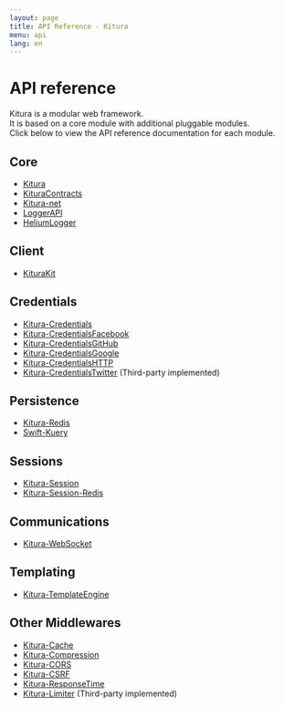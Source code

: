 ```yaml
---
layout: page
title: API Reference - Kitura
menu: api
lang: en
---
```


<div class="titleBlock">
  <h1>API reference</h1>
  <p>Kitura is a modular web framework.<br>It is based on a core module with additional pluggable modules.<br>Click below to view the API reference documentation for each module.</p>
</div>

## Core

* [Kitura](http://ibm-swift.github.io/Kitura/)
* [KituraContracts](https://ibm-swift.github.io/KituraContracts)
* [Kitura-net](http://ibm-swift.github.io/Kitura-net/)
* [LoggerAPI](http://ibm-swift.github.io/LoggerAPI/)
* [HeliumLogger](http://ibm-swift.github.io/HeliumLogger/)

## Client
* [KituraKit](https://ibm-swift.github.io/KituraKit)

## Credentials

* [Kitura-Credentials](http://ibm-swift.github.io/Kitura-Credentials)
* [Kitura-CredentialsFacebook](http://ibm-swift.github.io/Kitura-CredentialsFacebook)
* [Kitura-CredentialsGitHub](http://ibm-swift.github.io/Kitura-CredentialsGitHub)
* [Kitura-CredentialsGoogle](http://ibm-swift.github.io/Kitura-CredentialsGoogle)
* [Kitura-CredentialsHTTP](http://ibm-swift.github.io/Kitura-CredentialsHTTP)
* [Kitura-CredentialsTwitter](https://github.com/jacobvanorder/Kitura-CredentialsTwitter) (Third-party implemented)

## Persistence

* [Kitura-Redis](http://ibm-swift.github.io/Kitura-redis/)
* [Swift-Kuery](http://ibm-swift.github.io/Swift-Kuery/)

## Sessions

* [Kitura-Session](http://ibm-swift.github.io/Kitura-Session)
* [Kitura-Session-Redis](http://ibm-swift.github.io/Kitura-Session-Redis)

## Communications
* [Kitura-WebSocket](http://ibm-swift.github.io/Kitura-WebSocket)

## Templating

* [Kitura-TemplateEngine](http://ibm-swift.github.io/Kitura-TemplateEngine)

## Other Middlewares

* [Kitura-Cache](http://ibm-swift.github.io/Kitura-Cache)
* [Kitura-Compression](http://ibm-swift.github.io/Kitura-Compression)
* [Kitura-CORS](http://ibm-swift.github.io/Kitura-CORS)
* [Kitura-CSRF](http://ibm-swift.github.io/Kitura-CSRF)
* [Kitura-ResponseTime](http://ibm-swift.github.io/Kitura-ResponseTime)
* [Kitura-Limiter](https://github.com/teechap/kitura-limiter) (Third-party implemented)

[info]: ../../assets/info-blue.png
[tip]: ../../assets/lightbulb-yellow.png
[warning]: ../../assets/warning-red.png
